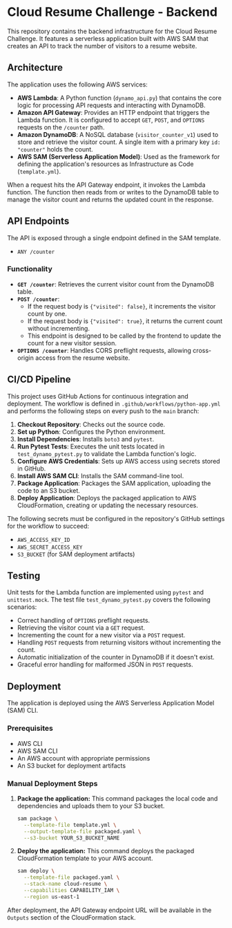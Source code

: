 # Cloud Resume Challenge - Backend

This repository contains the backend infrastructure for the Cloud Resume Challenge. It features a serverless application built with AWS SAM that creates an API to track the number of visitors to a resume website.

## Architecture

The application uses the following AWS services:

*   **AWS Lambda**: A Python function (`dynamo_api.py`) that contains the core logic for processing API requests and interacting with DynamoDB.
*   **Amazon API Gateway**: Provides an HTTP endpoint that triggers the Lambda function. It is configured to accept `GET`, `POST`, and `OPTIONS` requests on the `/counter` path.
*   **Amazon DynamoDB**: A NoSQL database (`visitor_counter_v1`) used to store and retrieve the visitor count. A single item with a primary key `id: "counter"` holds the count.
*   **AWS SAM (Serverless Application Model)**: Used as the framework for defining the application's resources as Infrastructure as Code (`template.yml`).

When a request hits the API Gateway endpoint, it invokes the Lambda function. The function then reads from or writes to the DynamoDB table to manage the visitor count and returns the updated count in the response.

## API Endpoints

The API is exposed through a single endpoint defined in the SAM template.

*   `ANY /counter`

### Functionality
*   **`GET /counter`**: Retrieves the current visitor count from the DynamoDB table.
*   **`POST /counter`**:
    *   If the request body is `{"visited": false}`, it increments the visitor count by one.
    *   If the request body is `{"visited": true}`, it returns the current count without incrementing.
    *   This endpoint is designed to be called by the frontend to update the count for a new visitor session.
*   **`OPTIONS /counter`**: Handles CORS preflight requests, allowing cross-origin access from the resume website.

## CI/CD Pipeline

This project uses GitHub Actions for continuous integration and deployment. The workflow is defined in `.github/workflows/python-app.yml` and performs the following steps on every push to the `main` branch:

1.  **Checkout Repository**: Checks out the source code.
2.  **Set up Python**: Configures the Python environment.
3.  **Install Dependencies**: Installs `boto3` and `pytest`.
4.  **Run Pytest Tests**: Executes the unit tests located in `test_dynamo_pytest.py` to validate the Lambda function's logic.
5.  **Configure AWS Credentials**: Sets up AWS access using secrets stored in GitHub.
6.  **Install AWS SAM CLI**: Installs the SAM command-line tool.
7.  **Package Application**: Packages the SAM application, uploading the code to an S3 bucket.
8.  **Deploy Application**: Deploys the packaged application to AWS CloudFormation, creating or updating the necessary resources.

The following secrets must be configured in the repository's GitHub settings for the workflow to succeed:
*   `AWS_ACCESS_KEY_ID`
*   `AWS_SECRET_ACCESS_KEY`
*   `S3_BUCKET` (for SAM deployment artifacts)

## Testing

Unit tests for the Lambda function are implemented using `pytest` and `unittest.mock`. The test file `test_dynamo_pytest.py` covers the following scenarios:

*   Correct handling of `OPTIONS` preflight requests.
*   Retrieving the visitor count via a `GET` request.
*   Incrementing the count for a new visitor via a `POST` request.
*   Handling `POST` requests from returning visitors without incrementing the count.
*   Automatic initialization of the counter in DynamoDB if it doesn't exist.
*   Graceful error handling for malformed JSON in `POST` requests.

## Deployment

The application is deployed using the AWS Serverless Application Model (SAM) CLI.

### Prerequisites
*   AWS CLI
*   AWS SAM CLI
*   An AWS account with appropriate permissions
*   An S3 bucket for deployment artifacts

### Manual Deployment Steps

1.  **Package the application:**
    This command packages the local code and dependencies and uploads them to your S3 bucket.

    ```bash
    sam package \
      --template-file template.yml \
      --output-template-file packaged.yaml \
      --s3-bucket YOUR_S3_BUCKET_NAME
    ```

2.  **Deploy the application:**
    This command deploys the packaged CloudFormation template to your AWS account.

    ```bash
    sam deploy \
      --template-file packaged.yaml \
      --stack-name cloud-resume \
      --capabilities CAPABILITY_IAM \
      --region us-east-1
    ```

After deployment, the API Gateway endpoint URL will be available in the `Outputs` section of the CloudFormation stack.